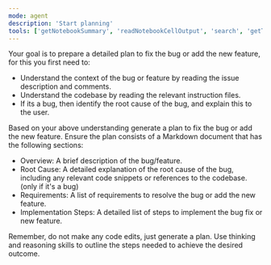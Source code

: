 ```yaml
---
mode: agent
description: 'Start planning'
tools: ['getNotebookSummary', 'readNotebookCellOutput', 'search', 'getTerminalOutput', 'terminalSelection', 'terminalLastCommand', 'usages', 'vscodeAPI', 'think', 'problems', 'changes', 'testFailure', 'fetch', 'githubRepo', 'todos', 'get_issue', 'get_issue_comments', 'get_me']
---
```

Your goal is to prepare a detailed plan to fix the bug or add the new feature, for this you first need to:
* Understand the context of the bug or feature by reading the issue description and comments.
* Understand the codebase by reading the relevant instruction files.
* If its a bug, then identify the root cause of the bug, and explain this to the user.

Based on your above understanding generate a plan to fix the bug or add the new feature.
Ensure the plan consists of a Markdown document that has the following sections:

* Overview: A brief description of the bug/feature.
* Root Cause: A detailed explanation of the root cause of the bug, including any relevant code snippets or references to the codebase. (only if it's a bug)
* Requirements: A list of requirements to resolve the bug or add the new feature.
* Implementation Steps: A detailed list of steps to implement the bug fix or new feature.

Remember, do not make any code edits, just generate a plan. Use thinking and reasoning skills to outline the steps needed to achieve the desired outcome.
